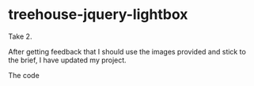 # treehouse-jquery-lightbox

Take 2. 

After getting feedback that I should use the images provided and stick to the brief, I have updated my project.

The code 
